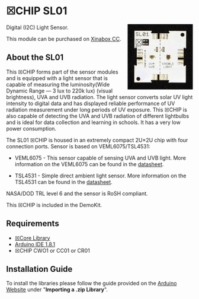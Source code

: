 # ☒CHIP SL01
<img src="extras/SL01 V1.0.0.JPG" width="35%" height="auto" align="right">
Digital (I2C) Light Sensor.

This module can be purchased on [Xinabox CC](https://xinabox.cc/SW01/).

## About the SL01
This ☒CHIP forms part of the sensor modules and is equipped with a light sensor that is capable of measuring the luminosity(Wide Dynamic Range — 3 lux to 220k lux) (visual brightness), UVA and UVB radiation. The light sensor converts solar UV light intensity to digital data and has displayed reliable performance of UV radiation measurement under long periods of UV exposure.  This ☒CHIP is also capable of detecting the UVA and UVB radiation of different lightbulbs and is ideal for data collection and learning in schools. It has a very low power consumption. 

The SL01 ☒CHIP is housed in an extremely compact 2U×2U chip with four connection ports.
Sensor is based on VEML6075/TSL4531:

- VEML6075 - This sensor capable of sensing UVA and UVB light. More information on the VEML6075 can be found in the [datasheet](http://www.vishay.com/docs/84304/veml6075.pdf).

- TSL4531 - Simple direct ambient light sensor. More information on the TSL4531 can be found in the [datasheet](http://media.digikey.com/pdf/Data%20Sheets/Austriamicrosystems%20PDFs/TSL4531.pdf).

NASA/DOD TRL level 6 and the sensor is RoSH compliant.

This ☒CHIP is included in the DemoKit.

## Requirements
  - [☒Core Library](https://github.com/xinabox/xCore)
  - [Arduino IDE 1.8.1](https://www.arduino.cc/en/main/software)
  - ☒CHIP CWO1 or CC01 or CR01
  
## Installation Guide
To install the libraries please follow the guide provided on the [Arduino Website](https://www.arduino.cc/en/Guide/Libraries) under "**Importing a .zip Library**".

